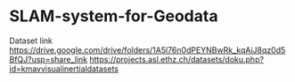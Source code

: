 # SLAM-system-for-Geodata

Dataset link
https://drive.google.com/drive/folders/1A5l76n0dPEYNBwRk_kqAiJ8qz0d5BfQJ?usp=share_link 
https://projects.asl.ethz.ch/datasets/doku.php?id=kmavvisualinertialdatasets
